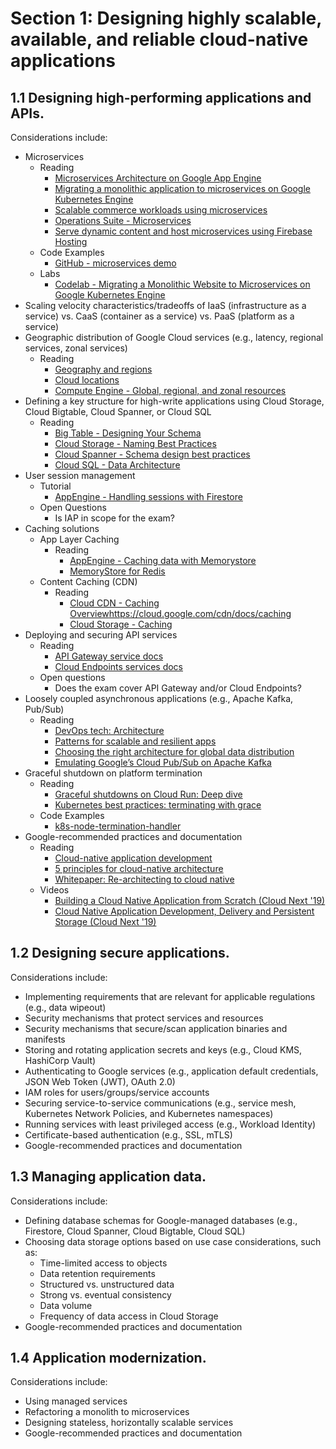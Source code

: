 # Section 1: Designing highly scalable, available, and reliable cloud-native applications

## 1.1 Designing high-performing applications and APIs.

Considerations include:

* Microservices
   * Reading
      * [Microservices Architecture on Google App Engine](https://cloud.google.com/appengine/docs/standard/java/microservices-on-app-engine)
      * [Migrating a monolithic application to microservices on Google Kubernetes Engine](https://cloud.google.com/solutions/migrating-a-monolithic-app-to-microservices-gke)
      * [Scalable commerce workloads using microservices](https://cloud.google.com/solutions/architecture/scaling-commerce-workloads-architecture)
      * [Operations Suite - Microservices](https://cloud.google.com/stackdriver/docs/solutions/slo-monitoring/microservices)
      * [Serve dynamic content and host microservices using Firebase Hosting](https://firebase.google.com/docs/hosting/serverless-overview)
   * Code Examples
      * [GitHub - microservices demo](https://github.com/GoogleCloudPlatform/microservices-demo)
   * Labs
      * [Codelab - Migrating a Monolithic Website to Microservices on Google Kubernetes Engine](https://codelabs.developers.google.com/codelabs/cloud-monolith-to-microservices-gke#0)
* Scaling velocity characteristics/tradeoffs of IaaS (infrastructure as a service) vs. CaaS (container as a service) vs. PaaS (platform as a service)
* Geographic distribution of Google Cloud services (e.g., latency, regional services, zonal services)
   * Reading
      * [Geography and regions](https://cloud.google.com/docs/geography-and-regions#:~:text=Google%20Cloud%20services%20are%20available,%2C%20availability%2C%20and%20durability%20requirements.)
      * [Cloud locations](https://cloud.google.com/about/locations)
      * [Compute Engine - Global, regional, and zonal resources](https://cloud.google.com/compute/docs/regions-zones/global-regional-zonal-resources)
* Defining a key structure for high-write applications using Cloud Storage, Cloud Bigtable, Cloud Spanner, or Cloud SQL
   * Reading
      * [Big Table - Designing Your Schema](https://cloud.google.com/bigtable/docs/schema-design)
      * [Cloud Storage - Naming Best Practices](https://cloud.google.com/storage/docs/best-practices#naming)
      * [Cloud Spanner - Schema design best practices](https://cloud.google.com/spanner/docs/schema-design)
      * [Cloud SQL - Data Architecture](https://cloud.google.com/sql/docs/mysql/best-practices#data-arch)
* User session management
   * Tutorial
      * [AppEngine - Handling sessions with Firestore](https://cloud.google.com/go/getting-started/session-handling-with-firestore)
   * Open Questions
      * Is IAP in scope for the exam?
* Caching solutions
   * App Layer Caching
      * Reading
         * [AppEngine - Caching data with Memorystore](https://cloud.google.com/appengine/docs/standard/go111/using-memorystore)
         * [MemoryStore for Redis](https://cloud.google.com/memorystore/docs/memcached)
   * Content Caching (CDN)
      * Reading
         * [Cloud CDN - Caching Overview]()https://cloud.google.com/cdn/docs/caching
         * [Cloud Storage - Caching](https://cloud.google.com/storage/docs/caching)
* Deploying and securing API services
   * Reading
      * [API Gateway service docs](https://cloud.google.com/api-gateway/docs)
      * [Cloud Endpoints services docs](https://cloud.google.com/endpoints)
   * Open questions
      * Does the exam cover API Gateway and/or Cloud Endpoints?
* Loosely coupled asynchronous applications (e.g., Apache Kafka, Pub/Sub)
   * Reading
      * [DevOps tech: Architecture](https://cloud.google.com/solutions/devops/devops-tech-architecture)
      * [Patterns for scalable and resilient apps](https://cloud.google.com/solutions/scalable-and-resilient-apps)
      * [Choosing the right architecture for global data distribution](https://cloud.google.com/solutions/architecture/global-data-distribution)
      * [Emulating Google’s Cloud Pub/Sub on Apache Kafka](https://medium.com/appscale/emulating-googles-cloud-pub-sub-on-apache-kafka-74084222c9db)
* Graceful shutdown on platform termination
   * Reading
      * [Graceful shutdowns on Cloud Run: Deep dive](https://cloud.google.com/blog/topics/developers-practitioners/graceful-shutdowns-cloud-run-deep-dive)
      * [Kubernetes best practices: terminating with grace](https://cloud.google.com/blog/products/containers-kubernetes/kubernetes-best-practices-terminating-with-grace)
   * Code Examples
      * [k8s-node-termination-handler](https://github.com/GoogleCloudPlatform/k8s-node-termination-handler)
* Google-recommended practices and documentation
   * Reading
      * [Cloud-native application development](https://cloud.google.com/solutions/cloud-native-app-development)
      * [5 principles for cloud-native architecture](https://cloud.google.com/blog/products/application-development/5-principles-for-cloud-native-architecture-what-it-is-and-how-to-master-it)
      * [Whitepaper: Re-architecting to cloud native](https://services.google.com/fh/files/misc/re_architecting_to_cloud_native_whitepaper2.pdf)
   * Videos
      * [Building a Cloud Native Application from Scratch (Cloud Next '19)](https://www.youtube.com/watch?v=8ieMU_evObc)
      * [Cloud Native Application Development, Delivery and Persistent Storage (Cloud Next '19)](https://www.youtube.com/watch?v=cVDg7tgzIQc)

## 1.2 Designing secure applications.

Considerations include:

* Implementing requirements that are relevant for applicable regulations (e.g., data wipeout)
* Security mechanisms that protect services and resources
* Security mechanisms that secure/scan application binaries and manifests
* Storing and rotating application secrets and keys (e.g., Cloud KMS, HashiCorp Vault)
* Authenticating to Google services (e.g., application default credentials, JSON Web Token (JWT), OAuth 2.0)
* IAM roles for users/groups/service accounts
* Securing service-to-service communications (e.g., service mesh, Kubernetes Network Policies, and Kubernetes namespaces)
* Running services with least privileged access (e.g., Workload Identity)
* Certificate-based authentication (e.g., SSL, mTLS)
* Google-recommended practices and documentation

## 1.3 Managing application data.

Considerations include:

* Defining database schemas for Google-managed databases (e.g., Firestore, Cloud Spanner, Cloud Bigtable, Cloud SQL)
* Choosing data storage options based on use case considerations, such as:
   * Time-limited access to objects
   * Data retention requirements
   * Structured vs. unstructured data
   * Strong vs. eventual consistency
   * Data volume
   * Frequency of data access in Cloud Storage
* Google-recommended practices and documentation

## 1.4 Application modernization.

Considerations include:

* Using managed services
* Refactoring a monolith to microservices
* Designing stateless, horizontally scalable services
* Google-recommended practices and documentation
